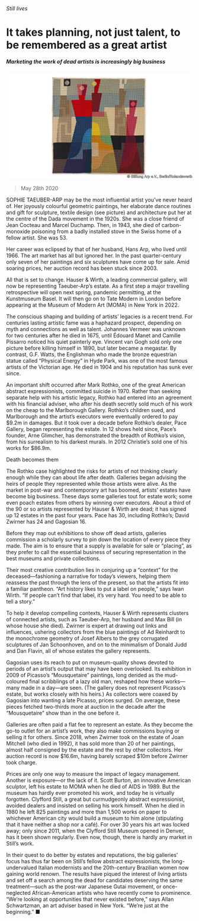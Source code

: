 ###### Still lives

# It takes planning, not just talent, to be remembered as a great artist 

##### Marketing the work of dead artists is increasingly big business 

![image](images/20200530_BKP002.jpg) 

> May 28th 2020 

SOPHIE TAEUBER-ARP may be the most influential artist you’ve never heard of. Her joyously colourful geometric paintings, her elaborate dance routines and gift for sculpture, textile design (see picture) and architecture put her at the centre of the Dada movement in the 1920s. She was a close friend of Jean Cocteau and Marcel Duchamp. Then, in 1943, she died of carbon-monoxide poisoning from a badly installed stove in the Swiss home of a fellow artist. She was 53.

Her career was eclipsed by that of her husband, Hans Arp, who lived until 1966. The art market has all but ignored her. In the past quarter-century only seven of her paintings and six sculptures have come up for sale. Amid soaring prices, her auction record has been stuck since 2003.


All that is set to change. Hauser &amp; Wirth, a leading commercial gallery, will now be representing Taeuber-Arp’s estate. As a first step a major travelling retrospective will open next spring, pandemic permitting, at the Kunstmuseum Basel. It will then go on to Tate Modern in London before appearing at the Museum of Modern Art (MOMA) in New York in 2022.

The conscious shaping and building of artists’ legacies is a recent trend. For centuries lasting artistic fame was a haphazard prospect, depending on myth and connections as well as talent. Johannes Vermeer was unknown for two centuries after he died in 1675, until Édouard Manet and Camille Pissarro noticed his quiet painterly eye. Vincent van Gogh sold only one picture before killing himself in 1890, but later became a megastar. By contrast, G.F. Watts, the Englishman who made the bronze equestrian statue called “Physical Energy” in Hyde Park, was one of the most famous artists of the Victorian age. He died in 1904 and his reputation has sunk ever since.

An important shift occurred after Mark Rothko, one of the great American abstract expressionists, committed suicide in 1970. Rather than seeking separate help with his artistic legacy, Rothko had entered into an agreement with his financial adviser, who after his death secretly sold much of his work on the cheap to the Marlborough Gallery. Rothko’s children sued, and Marlborough and the artist’s executors were eventually ordered to pay $9.2m in damages. But it took over a decade before Rothko’s dealer, Pace Gallery, began representing the estate. In 12 shows held since, Pace’s founder, Arne Glimcher, has demonstrated the breadth of Rothko’s vision, from his surrealism to his darkest murals. In 2012 Christie’s sold one of his works for $86.9m.

Death becomes them

The Rothko case highlighted the risks for artists of not thinking clearly enough while they can about life after death. Galleries began advising the heirs of people they represented while those artists were alive. As the market in post-war and contemporary art has boomed, artists’ estates have become big business. These days some galleries tout for estate work; some even poach estates from others by winning over executors. About a third of the 90 or so artists represented by Hauser &amp; Wirth are dead; it has signed up 12 estates in the past four years. Pace has 30, including Rothko’s; David Zwirner has 24 and Gagosian 16.

Before they map out exhibitions to show off dead artists, galleries commission a scholarly survey to pin down the location of every piece they made. The aim is to ensure that a supply is available for sale or “placing”, as they prefer to call the essential business of securing representation in the best museums and private collections.

Their most creative contribution lies in conjuring up a “context” for the deceased—fashioning a narrative for today’s viewers, helping them reassess the past through the lens of the present, so that the artists fit into a familiar pantheon. “Art history likes to put a label on people,” says Iwan Wirth. “If people can’t find that label, it’s very hard. You need to be able to tell a story.”

To help it develop compelling contexts, Hauser &amp; Wirth represents clusters of connected artists, such as Taeuber-Arp, her husband and Max Bill (in whose house she died). Zwirner is expert at drawing out links and influences, ushering collectors from the blue paintings of Ad Reinhardt to the monochrome geometry of Josef Albers to the grey corrugated sculptures of Jan Schoonhoven, and on to the minimalism of Donald Judd and Dan Flavin, all of whose estates the gallery represents.

Gagosian uses its reach to put on museum-quality shows devoted to periods of an artist’s output that may have been overlooked. Its exhibition in 2009 of Picasso’s “Mousquetaire” paintings, long derided as the mud-coloured final scribblings of a lazy old man, reshaped how these works—many made in a day—are seen. (The gallery does not represent Picasso’s estate, but works closely with his heirs.) As collectors were coaxed by Gagosian into wanting a late Picasso, prices surged. On average, these pieces fetched two-thirds more at auction in the decade after the “Mousquetaire” show than in the one before it.

Galleries are often paid a flat fee to represent an estate. As they become the go-to outlet for an artist’s work, they also make commissions buying or selling it for others. Since 2018, when Zwirner took on the estate of Joan Mitchell (who died in 1992), it has sold more than 20 of her paintings, almost half consigned by the estate and the rest by other collectors. Her auction record is now $16.6m, having barely scraped $10m before Zwirner took charge.

Prices are only one way to measure the impact of legacy management. Another is exposure—or the lack of it. Scott Burton, an innovative American sculptor, left his estate to MOMA when he died of AIDS in 1989. But the museum has hardly ever promoted his work, and today he is virtually forgotten. Clyfford Still, a great but curmudgeonly abstract expressionist, avoided dealers and insisted on selling his work himself. When he died in 1980 he left 825 paintings and more than 1,500 works on paper to whichever American city would build a museum to him alone (stipulating that it have neither a shop nor a café). For over 30 years his art was locked away; only since 2011, when the Clyfford Still Museum opened in Denver, has it been shown regularly. Even now, though, there is hardly any market in Still’s work.

In their quest to do better by estates and reputations, the big galleries’ focus has thus far been on Still’s fellow abstract expressionists, the long-undervalued Italian modernists and the 20th-century Brazilian women now gaining world renown. The results have piqued the interest of living artists and set off a search among the dead for candidates deserving the same treatment—such as the post-war Japanese Gutai movement, or once-neglected African-American artists who have recently come to prominence. “We’re looking at opportunities that never existed before,” says Allan Schwartzman, an art adviser based in New York. “We’re just at the beginning.” ■


